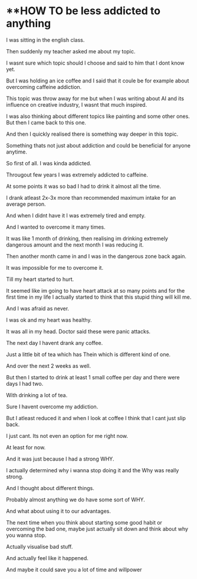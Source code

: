 # **HOW TO be less addicted to anything

I was sitting in the english class.

Then suddenly my teacher asked me about my topic.

I wasnt sure which topic should I choose and said to him that I dont know yet.

But I was holding an ice coffee and I said that it coule be for example about overcoming caffeine addiction.

This topic was throw away for me but when I was writing about AI and its influence on creative industry, I wasnt that much inspired.

I was also thinking about different topics like painting and some other ones. But then I came back to this one.

And then I quickly realised there is something way deeper in this topic.

Something thats not just about addiction and could be beneficial for anyone anytime.

So first of all. I was kinda addicted.

Througout few years I was extremely addicted to caffeine.

At some points it was so bad I had to drink it almost all the time.

I drank atleast 2x-3x more than recommended maximum intake for an average person.

And when I didnt have it I was extremely tired and empty.

And I wanted to overcome it many times.

It was like 1 month of drinking, then realising im drinking extremely dangerous amount and the next month I was reducing it.

Then another month came in and I was in the dangerous zone back again.

It was impossible for me to overcome it.

Till my heart started to hurt.

It seemed like im going to have heart attack at so many points and for the first time in my life I actually started to think that this stupid thing will kill me.

And I was afraid as never.

I was ok and my heart was healthy.

It was all in my head. Doctor said these were panic attacks.

The next day I havent drank any coffee.

Just a little bit of tea which has Thein which is different kind of one.

And over the next 2 weeks as well.

But then I started to drink at least 1 small coffee per day and there were days I had two.

With drinking a lot of tea.

Sure I havent overcome my addiction.

But I atleast reduced it and when I look at coffee I think that I cant just slip back.

I just cant. Its not even an option for me right now.

At least for now.

And it was just because I had a strong WHY.

I actually determined why i wanna stop doing it and the Why was really strong.

And I thought about different things.

Probably almost anything we do have some sort of WHY.

And what about using it to our advantages.

The next time when you think about starting some good habit or overcoming the bad one, maybe just actually sit down and think about why you wanna stop.

Actually visualise bad stuff.

And actually feel like it happened.

And maybe it could save you a lot of time and willpower
